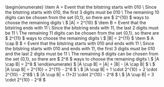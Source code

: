 \begin{enumerate}
\item A = Event that the bitstring starts with 010 \\
Since the bitstring starts with 010, the first 3 digits must be 010 \\
The remaining 10 digits can be chosen from the set \{0,1\}, so there are $ 2^{10} $ ways to choose the remaining digits \\
$ |A| = 2^{10} $
	\item B = Event that the bitstring ends with 11 \\
	      Since the bitstring ends with 11, the last 2 digits must be 11 \\
	      The remaining 11 digits can be chosen from the set \{0,1\}, so there are $ 2^{11} $ ways to choose the remaining digits \\
	      $ |B| = 2^{11} $
	\item $ A \cap B $ = Event that the bitstring starts with 010 and ends with 11 \\
	      Since the bitstring starts with 010 and ends with 11, the first 3 digits must be 010 and the last 2 digits must be 11 \\
	      The remaining 8 digits can be chosen from the set \{0,1\}, so there are $ 2^8 $ ways to choose the remaining digits \\
	      $ |A \cap B| = 2^8 $
\end{enumerate}
$ |A \cup B| = |A| + |B| - |A \cap B| $ \\
$ |A \cup B| = 2^{10} + 2^{11} - 2^8 $ \\
$ |A \cup B| = 1 \cdot 2^{10} + 2 \cdot 2^{10} - 2^8$ \\
$ |A \cup B| = (1+2) \cdot 2^{10} - 2^8 $ \\
$ |A \cup B| = 3 \cdot 2^{10} - 2^8 $
